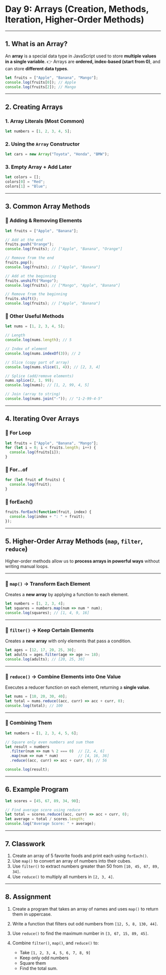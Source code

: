 

# **Day 9: Arrays (Creation, Methods, Iteration, Higher-Order Methods)**

---

## **1. What is an Array?**

An **array** is a special data type in JavaScript used to store **multiple values in a single variable**.
👉 Arrays are **ordered, index-based (start from 0)**, and can store **different data types**.

```js
let fruits = ["Apple", "Banana", "Mango"];
console.log(fruits[0]); // Apple
console.log(fruits[2]); // Mango
```

---

## **2. Creating Arrays**

### 1. Array Literals (Most Common)

```js
let numbers = [1, 2, 3, 4, 5];
```

### 2. Using the `Array` Constructor

```js
let cars = new Array("Toyota", "Honda", "BMW");
```

### 3. Empty Array + Add Later

```js
let colors = [];
colors[0] = "Red";
colors[1] = "Blue";
```

---

## **3. Common Array Methods**

### 🔹 Adding & Removing Elements

```js
let fruits = ["Apple", "Banana"];

// Add at the end
fruits.push("Orange"); 
console.log(fruits); // ["Apple", "Banana", "Orange"]

// Remove from the end
fruits.pop(); 
console.log(fruits); // ["Apple", "Banana"]

// Add at the beginning
fruits.unshift("Mango"); 
console.log(fruits); // ["Mango", "Apple", "Banana"]

// Remove from the beginning
fruits.shift(); 
console.log(fruits); // ["Apple", "Banana"]
```

### 🔹 Other Useful Methods

```js
let nums = [1, 2, 3, 4, 5];

// Length
console.log(nums.length); // 5

// Index of element
console.log(nums.indexOf(3)); // 2

// Slice (copy part of array)
console.log(nums.slice(1, 4)); // [2, 3, 4]

// Splice (add/remove elements)
nums.splice(2, 1, 99); 
console.log(nums); // [1, 2, 99, 4, 5]

// Join (array to string)
console.log(nums.join("-")); // "1-2-99-4-5"
```

---

## **4. Iterating Over Arrays**

### 🔹 For Loop

```js
let fruits = ["Apple", "Banana", "Mango"];
for (let i = 0; i < fruits.length; i++) {
  console.log(fruits[i]);
}
```

### 🔹 For…of

```js
for (let fruit of fruits) {
  console.log(fruit);
}
```

### 🔹 forEach()

```js
fruits.forEach(function(fruit, index) {
  console.log(index + ": " + fruit);
});
```

---

## **5. Higher-Order Array Methods (`map`, `filter`, `reduce`)**

Higher-order methods allow us to **process arrays in powerful ways** without writing manual loops.

---

### 🔹 `map()` → Transform Each Element

Creates a **new array** by applying a function to each element.

```js
let numbers = [1, 2, 3, 4];
let squares = numbers.map(num => num * num);
console.log(squares); // [1, 4, 9, 16]
```

---

### 🔹 `filter()` → Keep Certain Elements

Creates a **new array** with only elements that pass a condition.

```js
let ages = [12, 17, 20, 25, 30];
let adults = ages.filter(age => age >= 18);
console.log(adults); // [20, 25, 30]
```

---

### 🔹 `reduce()` → Combine Elements into One Value

Executes a reducer function on each element, returning a **single value**.

```js
let nums = [10, 20, 30, 40];
let total = nums.reduce((acc, curr) => acc + curr, 0);
console.log(total); // 100
```

---

### 🔹 Combining Them

```js
let numbers = [1, 2, 3, 4, 5, 6];

// Square only even numbers and sum them
let result = numbers
  .filter(num => num % 2 === 0)  // [2, 4, 6]
  .map(num => num * num)         // [4, 16, 36]
  .reduce((acc, curr) => acc + curr, 0); // 56

console.log(result);
```

---

## **6. Example Program**

```js
let scores = [45, 67, 89, 34, 90];

// Find average score using reduce
let total = scores.reduce((acc, curr) => acc + curr, 0);
let average = total / scores.length;
console.log("Average Score: " + average);
```

---

## **7. Classwork**

1. Create an array of 5 favorite foods and print each using `forEach()`.
2. Use `map()` to convert an array of numbers into their cubes.
3. Use `filter()` to extract numbers greater than 50 from `[10, 45, 67, 89, 34]`.
4. Use `reduce()` to multiply all numbers in `[2, 3, 4]`.

---

## **8. Assignment**

1. Create a program that takes an array of names and uses `map()` to return them in uppercase.
2. Write a function that filters out odd numbers from `[12, 5, 8, 130, 44]`.
3. Use `reduce()` to find the maximum number in `[3, 67, 15, 89, 45]`.
4. Combine `filter()`, `map()`, and `reduce()` to:

   * Take `[1, 2, 3, 4, 5, 6, 7, 8, 9]`
   * Keep only odd numbers
   * Square them
   * Find the total sum.

